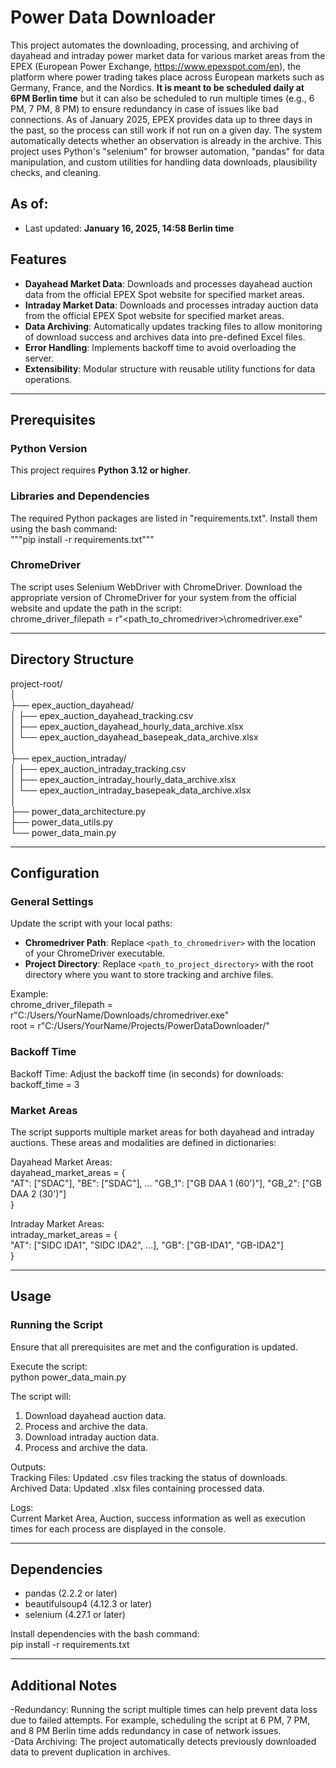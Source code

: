 # Power Data Downloader

This project automates the downloading, processing, and archiving of dayahead and intraday power market data for various market areas from the EPEX (European Power Exchange, https://www.epexspot.com/en), the platform where power trading takes place across European markets such as Germany, France, and the Nordics. **It is meant to be scheduled daily at 6PM Berlin time** but it can also be scheduled to run multiple times (e.g., 6 PM, 7 PM, 8 PM) to ensure redundancy in case of issues like bad connections. As of January 2025, EPEX provides data up to three days in the past, so the process can still work if not run on a given day. The system automatically detects whether an observation is already in the archive. This project uses Python's "selenium" for browser automation, "pandas" for data manipulation, and custom utilities for handling data downloads, plausibility checks, and cleaning.

## As of:
- Last updated: **January 16, 2025, 14:58 Berlin time**

## Features

- **Dayahead Market Data**: Downloads and processes dayahead auction data from the official EPEX Spot website for specified market areas.
- **Intraday Market Data**: Downloads and processes intraday auction data from the official EPEX Spot website for specified market areas.
- **Data Archiving**: Automatically updates tracking files to allow monitoring of download success and archives data into pre-defined Excel files.
- **Error Handling**: Implements backoff time to avoid overloading the server.
- **Extensibility**: Modular structure with reusable utility functions for data operations.

---

## Prerequisites

### Python Version
This project requires **Python 3.12 or higher**.

### Libraries and Dependencies
The required Python packages are listed in "requirements.txt". Install them using the bash command:  
"""pip install -r requirements.txt"""

### ChromeDriver
The script uses Selenium WebDriver with ChromeDriver. Download the appropriate version of ChromeDriver for your system from the official website and update the path in the script:  
chrome_driver_filepath = r"<path_to_chromedriver>\chromedriver.exe"

---

## Directory Structure
project-root/  
│  
├── epex_auction_dayahead/  
│   ├── epex_auction_dayahead_tracking.csv  
│   ├── epex_auction_dayahead_hourly_data_archive.xlsx  
│   └── epex_auction_dayahead_basepeak_data_archive.xlsx  
│  
├── epex_auction_intraday/  
│   ├── epex_auction_intraday_tracking.csv  
│   ├── epex_auction_intraday_hourly_data_archive.xlsx  
│   └── epex_auction_intraday_basepeak_data_archive.xlsx  
│  
├── power_data_architecture.py  
├── power_data_utils.py  
└── power_data_main.py  

---

## Configuration
### General Settings
Update the script with your local paths:

- **Chromedriver Path**: Replace `<path_to_chromedriver>` with the location of your ChromeDriver executable.
- **Project Directory**: Replace `<path_to_project_directory>` with the root directory where you want to store tracking and archive files.

Example:  
chrome_driver_filepath = r"C:/Users/YourName/Downloads/chromedriver.exe"  
root = r"C:/Users/YourName/Projects/PowerDataDownloader/"

### Backoff Time
Backoff Time: Adjust the backoff time (in seconds) for downloads:  
backoff_time = 3

### Market Areas
The script supports multiple market areas for both dayahead and intraday auctions. These areas and modalities are defined in dictionaries:

Dayahead Market Areas:  
dayahead_market_areas = {  
    "AT": ["SDAC"], "BE": ["SDAC"], ... "GB_1": ["GB DAA 1 (60')"], "GB_2": ["GB DAA 2 (30')"]  
    }

Intraday Market Areas:  
intraday_market_areas = {  
    "AT": ["SIDC IDA1", "SIDC IDA2", ...], "GB": ["GB-IDA1", "GB-IDA2"]  
    }

---

## Usage
### Running the Script
Ensure that all prerequisites are met and the configuration is updated.

Execute the script:  
python power_data_main.py  
  
The script will:  
1. Download dayahead auction data.  
2. Process and archive the data.  
3. Download intraday auction data.  
4. Process and archive the data.  

Outputs:  
Tracking Files: Updated .csv files tracking the status of downloads.  
Archived Data: Updated .xlsx files containing processed data.  

Logs:  
Current Market Area, Auction, success information as well as execution times for each process are displayed in the console.

---

## Dependencies
- pandas (2.2.2 or later)  
- beautifulsoup4 (4.12.3 or later)  
- selenium (4.27.1 or later)  

Install dependencies with the bash command:  
pip install -r requirements.txt

---

## Additional Notes
-Redundancy: Running the script multiple times can help prevent data loss due to failed attempts. For example, scheduling the script at 6 PM, 7 PM, and 8 PM Berlin time adds redundancy in case of network issues.  
-Data Archiving: The project automatically detects previously downloaded data to prevent duplication in archives.  